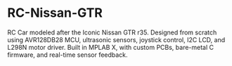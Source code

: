 # RC-Nissan-GTR
RC Car modeled after the Iconic Nissan GTR r35. Designed from scratch using AVR128DB28 MCU, ultrasonic sensors, joystick control, I2C LCD, and L298N motor driver. Built in MPLAB X, with custom PCBs, bare-metal C firmware, and real-time sensor feedback.
